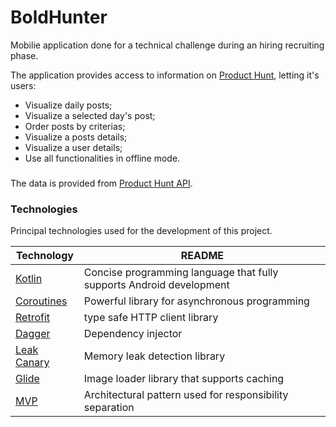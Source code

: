 # BoldHunter
Mobilie application done for a technical challenge during an hiring recruiting phase.

The application provides access to information on [Product Hunt], letting it's users:

* Visualize daily posts;
* Visualize a selected day's post;
* Order posts by criterias;
* Visualize a posts details;
* Visualize a user details;
* Use all functionalities in offline mode.

### 
The data is provided from [Product Hunt API].

### Technologies
Principal technologies used for the development of this project.

| Technology | README |
| ------ | ------ |
| [Kotlin] | Concise programming language that fully supports Android development |
| [Coroutines] | Powerful library for asynchronous programming |
| [Retrofit] | type safe HTTP client library|
| [Dagger] | Dependency injector |
| [Leak Canary] | Memory leak detection library |
| [Glide] |  Image loader library that supports caching |
| [MVP] | Architectural pattern used for responsibility separation |

[Product Hunt]: <https://www.producthunt.com/>
[Product Hunt API]: <https://api.producthunt.com/v1/docs>
[Kotlin]: <https://kotlinlang.org/>
[Coroutines]: <https://kotlinlang.org/docs/reference/coroutines-overview.html/>
[Retrofit]: <https://square.github.io/retrofit/>
[Dagger]: <https://google.github.io/dagger/>
[Glide]: <https://bumptech.github.io/glide/>
[Leak Canary]: <https://github.com/square/leakcanary>
[MVP]: <https://en.wikipedia.org/wiki/Model%E2%80%93view%E2%80%93presenter>


